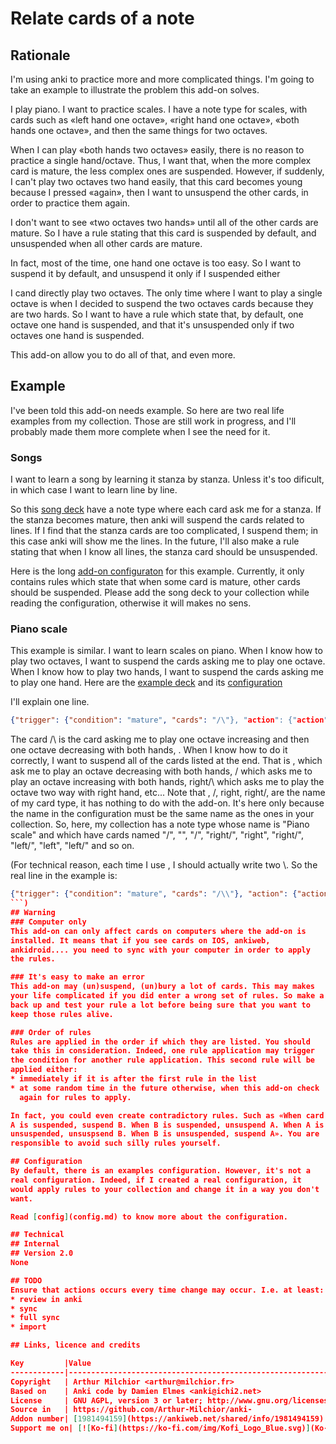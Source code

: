 # Relate cards of a note
## Rationale
I'm using anki to practice more and more complicated things. I'm going
to take an example to illustrate the problem this add-on solves.

I play piano. I want to practice scales. I have a note type for
scales, with cards such as «left hand one octave», «right hand one
octave», «both hands one octave», and then the same things for two
octaves.

When I can play «both hands two octaves» easily, there is no reason to
practice a single hand/octave. Thus, I want that, when the more
complex card is mature, the less complex ones are suspended.  However,
if suddenly, I can't play two octaves two hand easily, that this card
becomes young because I pressed «again», then I want to unsuspend the
other cards, in order to practice them again.

I don't want to see «two octaves two hands» until all of the other
cards are mature. So I have a rule stating that this card is suspended
by default, and unsuspended when all other cards are mature.

In fact, most of the time, one hand one octave is too easy. So I want
to suspend it by default, and unsuspend it only if I suspended either

I cand directly play two octaves. The only
time where I want to play a single octave is when I decided to suspend
the two octaves cards because they are two hards. So I want to have a
rule which state that, by default, one octave one hand is suspended,
and that it's unsuspended only if two octaves one hand is suspended.

This add-on allow you to do all of that, and even more.

## Example
I've been told this add-on needs example. So here are two real life
examples from my collection. Those are still work in progress, and
I'll probably made them more complete when I see the need for it.

### Songs
I want to learn a song by learning it stanza by stanza. Unless it's
too dificult, in which case I want to learn line by line.

So this [song deck](example_song.apkg) have a note type where each
card ask me for a stanza. If the stanza becomes mature, then anki will
suspend the cards related to lines. If I find that the stanza cards
are too complicated, I suspend them; in this case anki will show me
the lines. In the future, I'll also make a rule stating that when I
know all lines, the stanza card should be unsuspended. 

Here is the long [add-on configuraton](example_song.json) for this
example. Currently, it only contains rules which state that when some
card is mature, other cards should be suspended. Please add the song
deck to your collection while reading the configuration, otherwise it
will makes no sens.

### Piano scale
This example is similar. I want to learn scales on piano. When I know
how to play two octaves, I want to suspend the cards asking me to play
one octave. When I know how to play two hands, I want to suspend the
cards asking me to play one hand. Here are the [example deck](example_piano.apkg) and its [configuration](example_piano.json)

I'll explain one line.
```json
{"trigger": {"condition": "mature", "cards": "/\"}, "action": {"action": "suspend", "cards": ["\", "/", "right/\", "right\", "right/", "left/\", "left\", "left/"]}},
```
The card /\ is the card asking me to play one octave increasing and then one octave decreasing with both hands, . When I know how to do it correctly, I want to suspend all of the cards listed at the end. That is \, which ask me to play an octave decreasing with both hands, / which asks me to play an octave increasing with both hands, right/\ which asks me to play the octave two way with right hand, etc... Note that \, /, right\, right/, are the name of my card type, it has nothing to do with the add-on. It's here only because the name in the configuration must be the same name as the ones in your collection. So, here, my collection has a note type whose name is "Piano scale" and which have cards named "/\", "\", "/", "right/\", "right\", "right/", "left/\", "left\", "left/" and so on.

(For technical reason, each time I use \, I should actually write two \\. So the real line in the example is:
```json
{"trigger": {"condition": "mature", "cards": "/\\"}, "action": {"action": "suspend", "cards": ["\\", "/", "right/\\", "right\\", "right/", "left/\\", "left\\", "left/"]}},
```)
## Warning
### Computer only
This add-on can only affect cards on computers where the add-on is
installed. It means that if you see cards on IOS, ankiweb,
ankidroid.... you need to sync with your computer in order to apply
the rules.

### It's easy to make an error
This add-on may (un)suspend, (un)bury a lot of cards. This may makes
your life complicated if you did enter a wrong set of rules. So make a
back up and test your rule a lot before being sure that you want to
keep those rules alive.

### Order of rules
Rules are applied in the order if which they are listed. You should
take this in consideration. Indeed, one rule application may trigger
the condition for another rule application. This second rule will be
applied either:
* immediately if it is after the first rule in the list
* at some random time in the future otherwise, when this add-on check
  again for rules to apply.

In fact, you could even create contradictory rules. Such as «When card
A is suspended, suspend B. When B is suspended, unsuspend A. When A is
unsuspended, unsuspsend B. When B is unsuspended, suspend A». You are
responsible to avoid such silly rules yourself.

## Configuration
By default, there is an examples configuration. However, it's not a
real configuration. Indeed, if I created a real configuration, it
would apply rules to your collection and change it in a way you don't
want.

Read [config](config.md) to know more about the configuration.

## Technical
## Internal
## Version 2.0
None

## TODO
Ensure that actions occurs every time change may occur. I.e. at least:
* review in anki
* sync
* full sync
* import

## Links, licence and credits

Key         |Value
------------|-------------------------------------------------------------------
Copyright   | Arthur Milchior <arthur@milchior.fr>
Based on    | Anki code by Damien Elmes <anki@ichi2.net>
License     | GNU AGPL, version 3 or later; http://www.gnu.org/licenses/agpl.html
Source in   | https://github.com/Arthur-Milchior/anki-
Addon number| [1981494159](https://ankiweb.net/shared/info/1981494159)
Support me on| [![Ko-fi](https://ko-fi.com/img/Kofi_Logo_Blue.svg)](Ko-fi.com/arthurmilchior) or [![Patreon](http://www.milchior.fr/patreon.png)](https://www.patreon.com/bePatron?u=146206)
